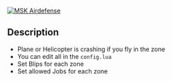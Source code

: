 [![MSK Airdefense](https://user-images.githubusercontent.com/49867381/213868090-a789d2f4-528f-436b-acb1-bb03fb41aec6.png)](https://www.youtube.com/watch?v=XbuZKTTgVAY)

## Description
* Plane or Helicopter is crashing if you fly in the zone
* You can edit all in the `config.lua`
* Set Blips for each zone
* Set allowed Jobs for each zone
